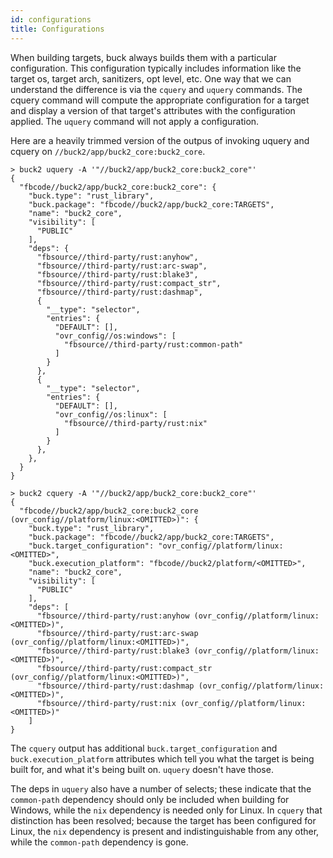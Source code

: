 ```yaml
---
id: configurations
title: Configurations
---
```


When building targets, buck always builds them with a particular configuration.
This configuration typically includes information like the target os, target
arch, sanitizers, opt level, etc. One way that we can understand the difference
is via the `cquery` and `uquery` commands. The cquery command will compute the
appropriate configuration for a target and display a version of that target's
attributes with the configuration applied. The `uquery` command will not apply a
configuration.

Here are a heavily trimmed version of the outpus of invoking uquery and cquery
on `//buck2/app/buck2_core:buck2_core`.

```
> buck2 uquery -A '"//buck2/app/buck2_core:buck2_core"'
{
  "fbcode//buck2/app/buck2_core:buck2_core": {
    "buck.type": "rust_library",
    "buck.package": "fbcode//buck2/app/buck2_core:TARGETS",
    "name": "buck2_core",
    "visibility": [
      "PUBLIC"
    ],
    "deps": {
      "fbsource//third-party/rust:anyhow",
      "fbsource//third-party/rust:arc-swap",
      "fbsource//third-party/rust:blake3",
      "fbsource//third-party/rust:compact_str",
      "fbsource//third-party/rust:dashmap",
      {
        "__type": "selector",
        "entries": {
          "DEFAULT": [],
          "ovr_config//os:windows": [
            "fbsource//third-party/rust:common-path"
          ]
        }
      },
      {
        "__type": "selector",
        "entries": {
          "DEFAULT": [],
          "ovr_config//os:linux": [
            "fbsource//third-party/rust:nix"
          ]
        }
      },
    },
  }
}
```

```
> buck2 cquery -A '"//buck2/app/buck2_core:buck2_core"'
{
  "fbcode//buck2/app/buck2_core:buck2_core (ovr_config//platform/linux:<OMITTED>)": {
    "buck.type": "rust_library",
    "buck.package": "fbcode//buck2/app/buck2_core:TARGETS",
    "buck.target_configuration": "ovr_config//platform/linux:<OMITTED>",
    "buck.execution_platform": "fbcode//buck2/platform/<OMITTED>",
    "name": "buck2_core",
    "visibility": [
      "PUBLIC"
    ],
    "deps": [
      "fbsource//third-party/rust:anyhow (ovr_config//platform/linux:<OMITTED>)",
      "fbsource//third-party/rust:arc-swap (ovr_config//platform/linux:<OMITTED>)",
      "fbsource//third-party/rust:blake3 (ovr_config//platform/linux:<OMITTED>)",
      "fbsource//third-party/rust:compact_str (ovr_config//platform/linux:<OMITTED>)",
      "fbsource//third-party/rust:dashmap (ovr_config//platform/linux:<OMITTED>)",
      "fbsource//third-party/rust:nix (ovr_config//platform/linux:<OMITTED>)"
    ]
}
```

The `cquery` output has additional `buck.target_configuration` and
`buck.execution_platform` attributes which tell you what the target is being
built for, and what it's being built on. `uquery` doesn't have those.

The deps in `uquery` also have a number of selects; these indicate that the
`common-path` dependency should only be included when building for Windows,
while the `nix` dependency is needed only for Linux. In `cquery` that
distinction has been resolved; because the target has been configured for Linux,
the `nix` dependency is present and indistinguishable from any other, while the
`common-path` dependency is gone.
